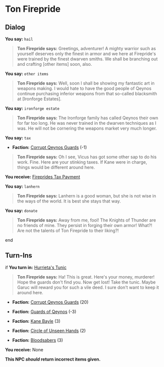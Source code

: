 # Ton Firepride
## Dialog

**You say:** `hail`



>**Ton Firepride says:** Greetings, adventurer!  A mighty warrior such as yourself deserves only the finest in armor and we here at Firepride's were trained by the finest dwarven smiths.  We shall be branching out and crafting [other items] soon, also.

**You say:** `other items`



>**Ton Firepride says:** Well, soon I shall be showing my fantastic art in weapons making. I would hate to have the good people of Qeynos continue purchasing inferior weapons from that so-called blacksmith at [Ironforge Estates].

**You say:** `ironforge estate`



>**Ton Firepride says:** The Ironforge family has called Qeynos their own for far too long. He was never trained in the dwarven techniques as I was. He will not be cornering the weapons market very much longer.

**You say:** `tax`



* __Faction:__ [Corrupt Qeynos Guards](/faction/230) (-1)


>**Ton Firepride says:** Oh I see, Vicus has got some other sap to do his work. Fine. Here are your stinking taxes. If Kane were in charge, things would be different around here.


**You receive:**  [Fireprides Tax Payment](/item/13170)

**You say:** `lanhern`



>**Ton Firepride says:** Lanhern is a good woman, but she is not wise in the ways of the world. It is best she stays that way.

**You say:** `donate`



>**Ton Firepride says:** Away from me, fool! The Knights of Thunder are no friends of mine. They persist in forging their own armor! What?! Are not the talents of Ton Firepride to their liking?!

end

## Turn-Ins





if **You turn in:** [Hurrieta's Tunic](/item/13129)


>**Ton Firepride says:** Ha! This is great. Here's your money, murderer! Hope the guards don't find you. Now get lost! Take the tunic. Maybe Garuc will reward you for such a vile deed. I sure don't want to keep it around here.





* __Faction:__ [Corrupt Qeynos Guards](/faction/230) (20)


* __Faction:__ [Guards of Qeynos](/faction/262) (-3)


* __Faction:__ [Kane Bayle](/faction/273) (3)


* __Faction:__ [Circle of Unseen Hands](/faction/223) (2)


* __Faction:__ [Bloodsabers](/faction/221) (3)


 **You receive:** None 

**This NPC *should* return incorrect items given.**


